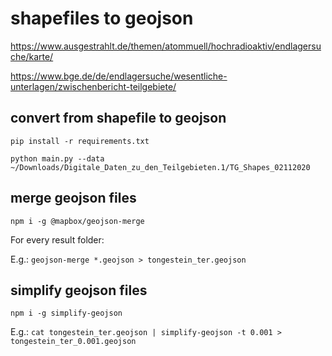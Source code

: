 # shapefiles to geojson

https://www.ausgestrahlt.de/themen/atommuell/hochradioaktiv/endlagersuche/karte/

https://www.bge.de/de/endlagersuche/wesentliche-unterlagen/zwischenbericht-teilgebiete/

## convert from shapefile to geojson

`pip install -r requirements.txt`

`python main.py --data ~/Downloads/Digitale_Daten_zu_den_Teilgebieten.1/TG_Shapes_02112020`

## merge geojson files

`npm i -g @mapbox/geojson-merge`

For every result folder:

E.g.: `geojson-merge *.geojson > tongestein_ter.geojson`

## simplify geojson files

`npm i -g simplify-geojson`

E.g.: `cat tongestein_ter.geojson | simplify-geojson -t 0.001 > tongestein_ter_0.001.geojson`
